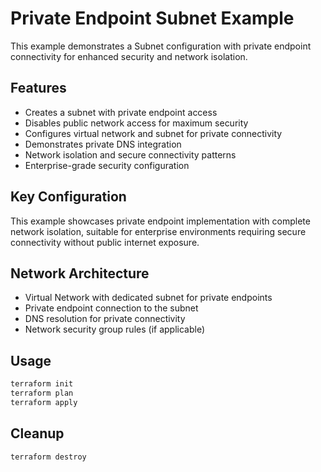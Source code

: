 # Private Endpoint Subnet Example

This example demonstrates a Subnet configuration with private endpoint connectivity for enhanced security and network isolation.

## Features

- Creates a subnet with private endpoint access
- Disables public network access for maximum security
- Configures virtual network and subnet for private connectivity
- Demonstrates private DNS integration
- Network isolation and secure connectivity patterns
- Enterprise-grade security configuration

## Key Configuration

This example showcases private endpoint implementation with complete network isolation, suitable for enterprise environments requiring secure connectivity without public internet exposure.

## Network Architecture

- Virtual Network with dedicated subnet for private endpoints
- Private endpoint connection to the subnet
- DNS resolution for private connectivity
- Network security group rules (if applicable)

## Usage

```bash
terraform init
terraform plan
terraform apply
```

## Cleanup

```bash
terraform destroy
```

<!-- BEGIN_TF_DOCS -->
<!-- END_TF_DOCS -->
